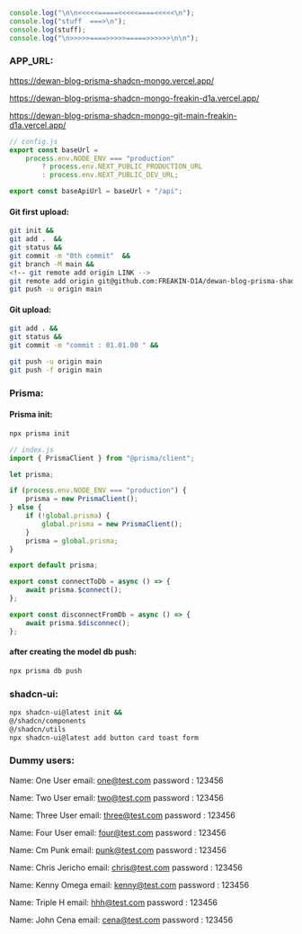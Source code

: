 ```js
console.log("\n\n<<<<<=====<<<<<====<<<<<\n");
console.log("stuff  ===>\n");
console.log(stuff);
console.log("\n>>>>>====>>>>>=====>>>>>>\n\n");
```

### APP_URL:

https://dewan-blog-prisma-shadcn-mongo.vercel.app/

https://dewan-blog-prisma-shadcn-mongo-freakin-d1a.vercel.app/

https://dewan-blog-prisma-shadcn-mongo-git-main-freakin-d1a.vercel.app/

```js
// config.js
export const baseUrl =
	process.env.NODE_ENV === "production"
		? process.env.NEXT_PUBLIC_PRODUCTION_URL
		: process.env.NEXT_PUBLIC_DEV_URL;

export const baseApiUrl = baseUrl + "/api";
```

#### Git first upload:

```bash
git init &&
git add .  &&
git status &&
git commit -m "0th commit"  &&
git branch -M main &&
<!-- git remote add origin LINK -->
git remote add origin git@github.com:FREAKIN-D1A/dewan-blog-prisma-shadcn-mongo.git  &&
git push -u origin main
```

#### Git upload:

```bash
git add . &&
git status &&
git commit -m "commit : 01.01.00 " &&

git push -u origin main
git push -f origin main
```

### Prisma:

#### Prisma init:

```bash
npx prisma init
```

```js
// index.js
import { PrismaClient } from "@prisma/client";

let prisma;

if (process.env.NODE_ENV === "production") {
	prisma = new PrismaClient();
} else {
	if (!global.prisma) {
		global.prisma = new PrismaClient();
	}
	prisma = global.prisma;
}

export default prisma;

export const connectToDb = async () => {
	await prisma.$connect();
};

export const disconnectFromDb = async () => {
	await prisma.$disconnec();
};
```

#### after creating the model db push:

```bash
npx prisma db push
```

### shadcn-ui:

```bash
npx shadcn-ui@latest init &&
@/shadcn/components
@/shadcn/utils
npx shadcn-ui@latest add button card toast form
```

### Dummy users:

Name: One User
email: one@test.com
password : 123456

Name: Two User
email: two@test.com
password : 123456

Name: Three User
email: three@test.com
password : 123456

Name: Four User
email: four@test.com
password : 123456

Name: Cm Punk
email: punk@test.com
password : 123456

Name: Chris Jericho
email: chris@test.com
password : 123456

Name: Kenny Omega
email: kenny@test.com
password : 123456

Name: Triple H
email: hhh@test.com
password : 123456

Name: John Cena
email: cena@test.com
password : 123456
